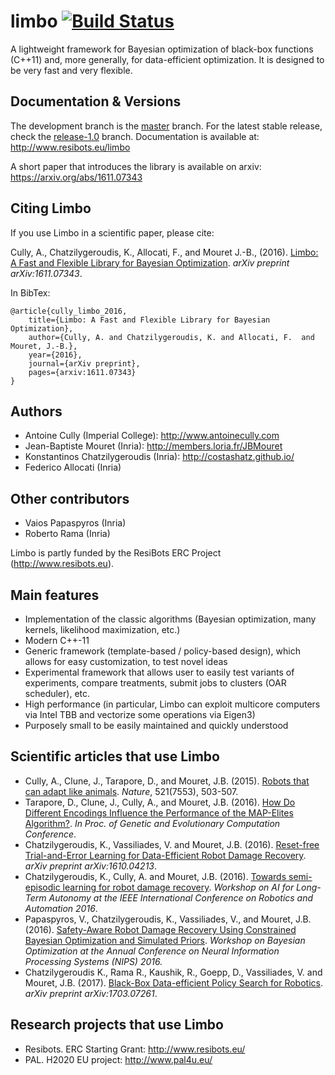limbo [![Build Status](https://travis-ci.org/resibots/limbo.svg?branch=master)](https://travis-ci.org/resibots/limbo)
=====

A lightweight framework for Bayesian optimization of black-box functions (C++11) and, more generally, for data-efficient optimization. It is designed to be very fast and very flexible.

Documentation & Versions
------------------------
The development branch is the [master](https://github.com/resibots/limbo/tree/master) branch. For the latest stable release, check the [release-1.0](https://github.com/resibots/limbo/tree/release-1.0) branch.
Documentation is available at: http://www.resibots.eu/limbo

A short paper that introduces the library is available on arxiv: https://arxiv.org/abs/1611.07343 

Citing Limbo
------------
If you use Limbo in a scientific paper, please cite:


Cully, A., Chatzilygeroudis, K., Allocati, F., and Mouret J.-B., (2016). [Limbo: A Fast and Flexible Library for Bayesian Optimization](https://arxiv.org/abs/1611.07343). *arXiv preprint arXiv:1611.07343*.

In BibTex:
  
    @article{cully_limbo_2016,
        title={Limbo: A Fast and Flexible Library for Bayesian Optimization},
        author={Cully, A. and Chatzilygeroudis, K. and Allocati, F.  and Mouret, J.-B.},
        year={2016},
        journal={arXiv preprint},
        pages={arxiv:1611.07343}
    }


Authors
------
- Antoine Cully (Imperial College): http://www.antoinecully.com
- Jean-Baptiste Mouret (Inria): http://members.loria.fr/JBMouret
- Konstantinos Chatzilygeroudis (Inria): http://costashatz.github.io/
- Federico Allocati (Inria)

Other contributors
-------------------
- Vaios Papaspyros (Inria)
- Roberto Rama (Inria)

Limbo is partly funded by the ResiBots ERC Project (http://www.resibots.eu).


Main features
-------------
- Implementation of the classic algorithms (Bayesian optimization, many kernels, likelihood maximization, etc.)
- Modern C++-11
- Generic framework (template-based / policy-based design), which allows for easy customization, to test novel ideas
- Experimental framework that allows user to easily test variants of experiments, compare treatments, submit jobs to clusters (OAR scheduler), etc.
- High performance (in particular, Limbo can exploit multicore computers via Intel TBB and vectorize some operations via Eigen3)
- Purposely small to be easily maintained and quickly understood

Scientific articles that use Limbo
--------------------------------
- Cully, A., Clune, J., Tarapore, D., and Mouret, J.B. (2015). [Robots that can adapt like animals](http://www.nature.com/nature/journal/v521/n7553/full/nature14422.html). *Nature*, 521(7553), 503-507.
- Tarapore, D., Clune, J., Cully, A., and Mouret, J.B. (2016). [How Do Different Encodings Influence the Performance of the MAP-Elites Algorithm?](https://hal.inria.fr/hal-01302658/document). *In Proc. of Genetic and Evolutionary Computation Conference*.
- Chatzilygeroudis, K., Vassiliades, V. and Mouret, J.B. (2016). [Reset-free Trial-and-Error Learning for Data-Efficient Robot Damage Recovery](https://arxiv.org/abs/1610.04213). *arXiv preprint arXiv:1610.04213*.
- Chatzilygeroudis, K., Cully, A. and Mouret, J.B. (2016). [Towards semi-episodic learning for robot damage recovery](https://arxiv.org/abs/1610.01407). *Workshop on AI for Long-Term Autonomy at the IEEE International Conference on Robotics and Automation 2016*.
- Papaspyros, V., Chatzilygeroudis, K., Vassiliades, V., and Mouret, J.B. (2016). [Safety-Aware Robot Damage Recovery Using Constrained Bayesian Optimization and Simulated Priors](https://arxiv.org/pdf/1611.09419v3). *Workshop on Bayesian Optimization at the Annual Conference on Neural Information Processing Systems (NIPS) 2016.*
- Chatzilygeroudis K., Rama R., Kaushik, R., Goepp, D., Vassiliades, V. and Mouret, J.B. (2017). [Black-Box Data-efficient Policy Search for Robotics](https://arxiv.org/abs/1703.07261). *arXiv preprint arXiv:1703.07261*.

Research projects that use Limbo
--------------------------------
- Resibots. ERC Starting Grant: http://www.resibots.eu/
- PAL. H2020 EU project: http://www.pal4u.eu/
